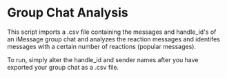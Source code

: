 Group Chat Analysis
=======

This script imports a .csv file containing the messages and handle_id's of an iMessage group chat and analyzes the reaction messages and identifes messages with a certain number of reactions (popular messages).

To run, simply alter the handle_id and sender names after you have exported your group chat as a .csv file.
